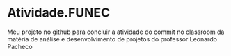 # Atividade.FUNEC
Meu projeto no github para concluir a atividade do commit no classroom da matéria de análise e desenvolvimento de projetos do professor Leonardo Pacheco
